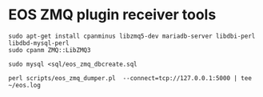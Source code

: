 # EOS ZMQ plugin receiver tools


```
sudo apt-get install cpanminus libzmq5-dev mariadb-server libdbi-perl libdbd-mysql-perl
sudo cpanm ZMQ::LibZMQ3

sudo mysql <sql/eos_zmq_dbcreate.sql 

perl scripts/eos_zmq_dumper.pl  --connect=tcp://127.0.0.1:5000 | tee ~/eos.log
```

